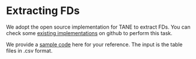 # Extracting FDs

We adopt the open source implementation for TANE to extract FDs. You can check some [existing implementations](https://github.com/nabihach/FD_CFD_extraction) on github to perform this task.

We provide a [sample code](./FD_extractor.py) here for your reference. The input is the table files in .csv format.
